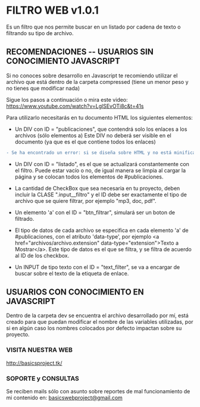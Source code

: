 # FILTRO WEB v1.0.1
Es un filtro que nos permite buscar en un listado por cadena de texto o filtrando su tipo de archivo.

## RECOMENDACIONES -- USUARIOS SIN CONOCIMIENTO JAVASCRIPT
Si no conoces sobre desarrollo en Javascript te recomiendo utilizar el archivo que está dentro de la carpeta compressed (tiene un menor peso y no tienes que modificar nada)

Sigue los pasos a continuación o mira este video: https://www.youtube.com/watch?v=LglSEvOTi8c&t=41s

Para utilizarlo necesitarás en tu documento HTML los siguientes elementos:
- Un DIV con ID = "publicaciones", que contendrá solo los enlaces a los archivos (sólo elementos a)
		Este DIV no deberá ser visible en el documento (ya que es el que contiene todos los enlaces)

```diff
- Se ha encontrado un error: si se diseña sobre HTML y no está minificado (es decir, contiene espacios y saltos de linea) el plugin no funciona como debería, se recomienda que en este DIV(publicaciones) no haya espacios ni saltos de linea.
```

- Un DIV con ID = "listado", es el que se actualizará constantemente con el filtro.
	Puede estar vacío o no, de igual manera se limpia al cargar la página y se colocan todos los elementos de #publicaciones.

- La cantidad de CheckBox que sea necesaria en tu proyecto, deben incluir la CLASE ".input__filtro" y el ID debe ser exactamente el tipo de archivo que se quiere filtrar, por ejemplo "mp3, doc, pdf".

- Un elemento 'a' con el ID = "btn_filtrar", simulará ser un boton de filtrado.

- El tipo de datos de cada archivo se especifica en cada elemento 'a' de #publicaciones, con el atributo 'data-type', por ejemplo &lt;a href="archivos/archivo.extension" data-type="extension">Texto a Mostrar&lt;/a>.
	Este tipo de datos es el que se filtra, y se filtra de acuerdo al ID de los checkbox.

- Un INPUT de tipo texto con el ID = "text_filter", se va a encargar de buscar sobre el texto de la etiqueta de enlace.

## USUARIOS CON CONOCIMIENTO EN JAVASCRIPT
Dentro de la carpeta dev se encuentra el archivo desarrollado por mí, está creado para que puedan modificar el nombre de las variables utilizadas, por si en algún caso los nombres colocados por defecto impactan sobre su proyecto.

### VISITA NUESTRA WEB
http://basicsproject.tk/

### SOPORTE y CONSULTAS
Se reciben mails sólo con asunto sobre reportes de mal funcionamiento de mi contenido en: basicswebproject@gmail.com